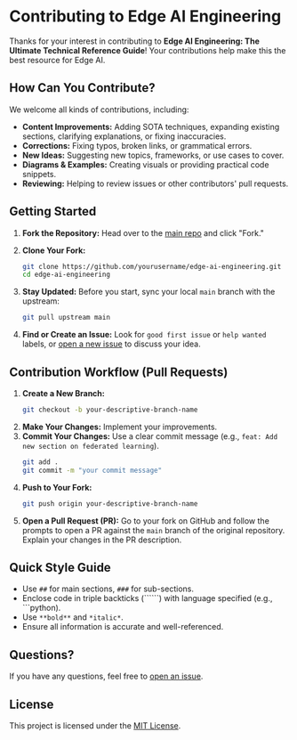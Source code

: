 # Contributing to Edge AI Engineering

Thanks for your interest in contributing to **Edge AI Engineering: The Ultimate Technical Reference Guide**\! Your contributions help make this the best resource for Edge AI.

## How Can You Contribute?

We welcome all kinds of contributions, including:

  * **Content Improvements:** Adding SOTA techniques, expanding existing sections, clarifying explanations, or fixing inaccuracies.
  * **Corrections:** Fixing typos, broken links, or grammatical errors.
  * **New Ideas:** Suggesting new topics, frameworks, or use cases to cover.
  * **Diagrams & Examples:** Creating visuals or providing practical code snippets.
  * **Reviewing:** Helping to review issues or other contributors' pull requests.

## Getting Started

1.  **Fork the Repository:** Head over to the [main repo](https://github.com/afondiel/edge-ai-engineering) and click "Fork."
2.  **Clone Your Fork:**
    ```bash
    git clone https://github.com/yourusername/edge-ai-engineering.git
    cd edge-ai-engineering
    ```

3.  **Stay Updated:** Before you start, sync your local `main` branch with the upstream:
    ```bash
    git pull upstream main
    ```
4.  **Find or Create an Issue:** Look for `good first issue` or `help wanted` labels, or [open a new issue](https://www.google.com/search?q=https://github.com/afondiel/edge-ai-engineering/issues/new/choose) to discuss your idea.

## Contribution Workflow (Pull Requests)

1.  **Create a New Branch:**
    ```bash
    git checkout -b your-descriptive-branch-name
    ```
2.  **Make Your Changes:** Implement your improvements.
3.  **Commit Your Changes:** Use a clear commit message (e.g., `feat: Add new section on federated learning`).
    ```bash
    git add .
    git commit -m "your commit message"
    ```
4.  **Push to Your Fork:**
    ```bash
    git push origin your-descriptive-branch-name
    ```
5.  **Open a Pull Request (PR):** Go to your fork on GitHub and follow the prompts to open a PR against the `main` branch of the original repository. Explain your changes in the PR description.

## Quick Style Guide

  * Use `##` for main sections, `###` for sub-sections.
  * Enclose code in triple backticks (\`\`\`\`\`\`) with language specified (e.g., \`\`\`python).
  * Use `**bold**` and `*italic*`.
  * Ensure all information is accurate and well-referenced.

## Questions?

If you have any questions, feel free to [open an issue](https://www.google.com/search?q=https://github.com/afondiel/edge-ai-engineering/issues/new/choose).

## License

This project is licensed under the [MIT License](https://www.google.com/search?q=LICENSE).

